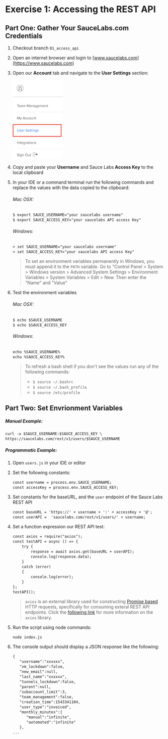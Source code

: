 # Exercise 1: Accessing the REST API
## Part One: Gather Your SauceLabs.com Credentials

1. Checkout branch `01_access_api`
2. Open an internet browser and login to [www.saucelabs.com](https://www.saucelabs.com)
3. Open our **Account** tab and navigate to the **User Settings** section:
    
    ![User Settings](images/user-settings.png)
    
4. Copy and paste your **Username** and Sauce Labs **Access Key** to the local clipboard
5. In your IDE or a command terminal run the following commands and replace the values with the data copied to the clipboard:
    ###### Mac OSX:
    ```
    $ export SAUCE_USERNAME="your saucelabs username"
    $ export SAUCE_ACCESS_KEY="your saucelabs API access Key"
    ```
    ###### Windows:
    ```
    > set SAUCE_USERNAME="your saucelabs username"
    > set SAUCE_ACCESS_KEY="your saucelabs API access Key"
    ```
    > To set an environment variables permanently in Windows, you must append it to the `PATH` variable.
    > Go to "Control Panel > System > Windows version > Advanced System Settings > Environment Variables > System Variables > Edit > New. Then enter the "Name" and "Value"
6. Test the environment variables
    ###### Mac OSX:
    ```
    $ echo $SAUCE_USERNAME
    $ echo $SAUCE_ACCESS_KEY
    ```
    ###### Windows:
    ```
    echo %SAUCE_USERNAME%
    echo %SAUCE_ACCESS_KEY%
    ```
    
    > To refresh a bash shell if you don't see the values run any of the following commands: 
    >  * `$ source ~/.bashrc`
    >  * `$ source ~/.bash_profile`
    >  * `$ source /etc/profile`
        


## Part Two: Set Envrionment Variables
##### Manual Example:
```
curl -u $SAUCE_USERNAME:$SAUCE_ACCESS_KEY \
https://saucelabs.com/rest/v1/users/$SAUCE_USERNAME
```
##### Programmatic Example:

1. Open `users.js` in your IDE or editor
2. Set the following constants:
    ```
    const username = process.env.SAUCE_USERNAME;
    const accessKey = process.env.SAUCE_ACCESS_KEY;
    ```
3. Set constants for the baseURL, and the `user` endpoint of the Sauce Labs REST API
    ```
    const baseURL = 'https://' + username + ':' + accessKey + '@';
    const userAPI =  'saucelabs.com/rest/v1/users/' + username;
    ```
4. Set a function expression our REST API test:

    ```
    const axios = require("axios");
    const testAPI = async () => {
        try {
            response = await axios.get(baseURL + userAPI);
            console.log(response.data);
        }
        catch (error)
        {
            console.log(error);
        }
    };
    testAPI();
    ```
    > `axios` is an external library used for constructing [Promise based](https://medium.com/dev-bits/writing-neat-asynchronous-node-js-code-with-promises-32ed3a4fd098) HTTP requests, specifically for consuming exteral REST API endpoints. Click the [following link](https://www.npmjs.com/package/axios) for more information on the `axios` library.
5. Run the script using node commands:
    ```
    node index.js
    ```
6. The console output should display a JSON response like the following:
    ```
    {  
       "username":"xxxxxx",
       "vm_lockdown":false,
       "new_email":null,
       "last_name":"xxxxxx",
       "tunnels_lockdown":false,
       "parent":null,
       "subaccount_limit":3,
       "team_management":false,
       "creation_time":1543341104,
       "user_type":"invoiced",
       "monthly_minutes":{  
          "manual":"infinite",
          "automated":"infinite"
       },
    ...  
    ```